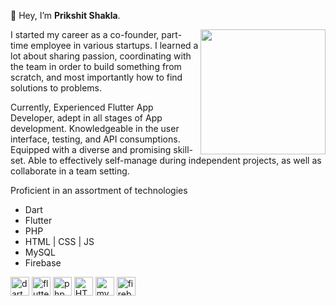 👋 Hey, I’m <b>Prikshit Shakla</b>.

<img align="right" width="200" src="https://techkart.tech/wp-content/uploads/2020/06/webdesign12.gif"/>


I started my career as a co-founder, part-time employee in various startups. I learned a lot about sharing passion, coordinating with the team in order to build something from scratch, and most importantly how to find solutions to problems.


Currently, Experienced Flutter App Developer, adept in all stages of App development. Knowledgeable in the user interface, testing, and API consumptions. Equipped with a diverse and promising skill-set. Able to effectively self-manage during independent projects, as well as collaborate in a team setting.

Proficient in an assortment of technologies 
- Dart 
- Flutter 
- PHP
- HTML | CSS | JS
- MySQL
- Firebase


<p align="left">

<img height="30" alt="dart" src="https://image.pngaaa.com/393/23393-middle.png">
<img height="30" alt="flutter" src="https://yt3.ggpht.com/ytc/AKedOLRt1d4p7bPylasq_66BIC8-k3hkyVjJ2JICQITK=s900-c-k-c0x00ffffff-no-rj">
<img height="30" alt="php" src="https://e7.pngegg.com/pngimages/184/491/png-clipart-php-php.png">

<img height="30" alt="HTML | CSS | JS" src="https://www.alura.com.br/artigos/assets/html-css-js/fundo-card.png">

<img height="30" alt="mysql" src="https://wallpapercave.com/wp/wp7551846.png">
<img height="30" alt="firebase" src="https://e7.pngegg.com/pngimages/119/167/png-clipart-firebase-cloud-messaging-google-developers-software-development-kit-google-angle-triangle-thumbnail.png">

</p>
